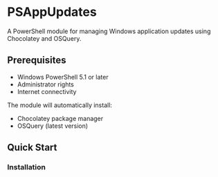# PSAppUpdates

A PowerShell module for managing Windows application updates using Chocolatey and OSQuery.

## Prerequisites

- Windows PowerShell 5.1 or later
- Administrator rights
- Internet connectivity

The module will automatically install:
- Chocolatey package manager
- OSQuery (latest version)

## Quick Start

### Installation 
